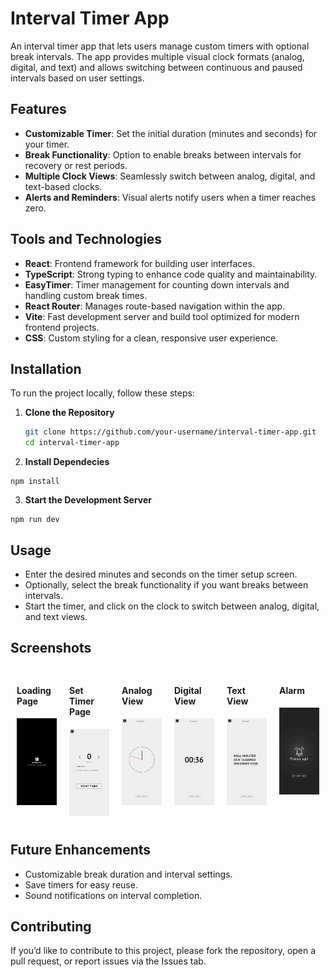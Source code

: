 # Interval Timer App

An interval timer app that lets users manage custom timers with optional break intervals. The app provides multiple visual clock formats (analog, digital, and text) and allows switching between continuous and paused intervals based on user settings.

## Features

- **Customizable Timer**: Set the initial duration (minutes and seconds) for your timer.
- **Break Functionality**: Option to enable breaks between intervals for recovery or rest periods.
- **Multiple Clock Views**: Seamlessly switch between analog, digital, and text-based clocks.
- **Alerts and Reminders**: Visual alerts notify users when a timer reaches zero.

## Tools and Technologies

- **React**: Frontend framework for building user interfaces.
- **TypeScript**: Strong typing to enhance code quality and maintainability.
- **EasyTimer**: Timer management for counting down intervals and handling custom break times.
- **React Router**: Manages route-based navigation within the app.
- **Vite**: Fast development server and build tool optimized for modern frontend projects.
- **CSS**: Custom styling for a clean, responsive user experience.

## Installation

To run the project locally, follow these steps:

1. **Clone the Repository**
   ```bash
   git clone https://github.com/your-username/interval-timer-app.git
   cd interval-timer-app
   ```
2. **Install Dependecies**

```
npm install
```

3. **Start the Development Server**

```
npm run dev
```

## Usage

- Enter the desired minutes and seconds on the timer setup screen.
- Optionally, select the break functionality if you want breaks between intervals.
- Start the timer, and click on the clock to switch between analog, digital, and text views.

## Screenshots

<div style="display: flex; flex-wrap: wrap; justify-content: space-between;">
  <div style="flex: 1; padding: 10px;">
    <h4>Loading Page</h4>
    <img src="images/loading.png" alt="Loading Page" width="100%"/>
  </div>
  <div style="flex: 1; padding: 10px;">
    <h4>Set Timer Page</h4>
    <img src="images/setTimer.png" alt="Set Timer Page" width="100%"/>
  </div>
  <div style="flex: 1; padding: 10px;">
    <h4>Analog View</h4>
    <img src="images/analog.png" alt="Analog View" width="100%"/>
  </div>
  <div style="flex: 1; padding: 10px;">
    <h4>Digital View</h4>
    <img src="images/digital.png" alt="Digital View" width="100%"/>
  </div>
  <div style="flex: 1; padding: 10px;">
    <h4>Text View</h4>
    <img src="images/text.png" alt="Text View" width="100%"/>
  </div>
  <div style="flex: 1; padding: 10px;">
    <h4>Alarm</h4>
    <img src="images/alarm.png" alt="Alarm" width="100%"/>
  </div>
</div>

## Future Enhancements

- Customizable break duration and interval settings.
- Save timers for easy reuse.
- Sound notifications on interval completion.

## Contributing

If you’d like to contribute to this project, please fork the repository, open a pull request, or report issues via the Issues tab.
